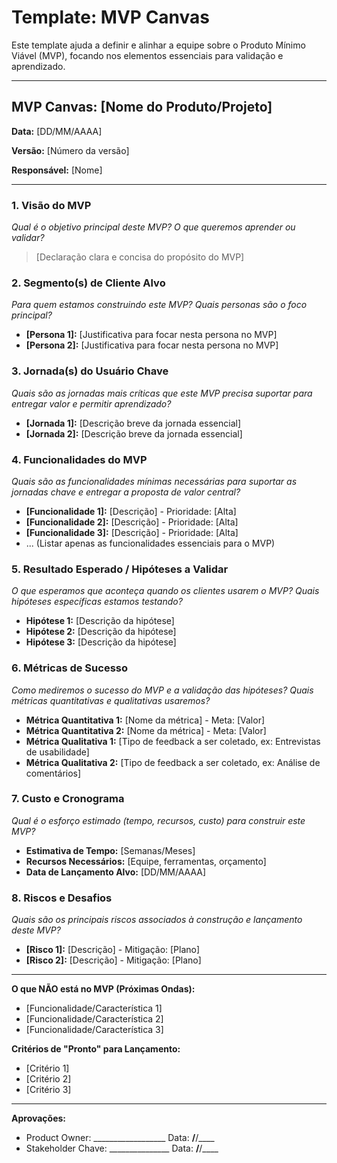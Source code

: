 # Template: MVP Canvas

Este template ajuda a definir e alinhar a equipe sobre o Produto Mínimo Viável (MVP), focando nos elementos essenciais para validação e aprendizado.

---

## MVP Canvas: [Nome do Produto/Projeto]

**Data:** [DD/MM/AAAA]

**Versão:** [Número da versão]

**Responsável:** [Nome]

---

### 1. Visão do MVP
*Qual é o objetivo principal deste MVP? O que queremos aprender ou validar?*

> [Declaração clara e concisa do propósito do MVP]

### 2. Segmento(s) de Cliente Alvo
*Para quem estamos construindo este MVP? Quais personas são o foco principal?*

* **[Persona 1]:** [Justificativa para focar nesta persona no MVP]
* **[Persona 2]:** [Justificativa para focar nesta persona no MVP]

### 3. Jornada(s) do Usuário Chave
*Quais são as jornadas mais críticas que este MVP precisa suportar para entregar valor e permitir aprendizado?*

* **[Jornada 1]:** [Descrição breve da jornada essencial]
* **[Jornada 2]:** [Descrição breve da jornada essencial]

### 4. Funcionalidades do MVP
*Quais são as funcionalidades mínimas necessárias para suportar as jornadas chave e entregar a proposta de valor central?*

* **[Funcionalidade 1]:** [Descrição] - Prioridade: [Alta]
* **[Funcionalidade 2]:** [Descrição] - Prioridade: [Alta]
* **[Funcionalidade 3]:** [Descrição] - Prioridade: [Alta]
* ... (Listar apenas as funcionalidades essenciais para o MVP)

### 5. Resultado Esperado / Hipóteses a Validar
*O que esperamos que aconteça quando os clientes usarem o MVP? Quais hipóteses específicas estamos testando?*

* **Hipótese 1:** [Descrição da hipótese]
* **Hipótese 2:** [Descrição da hipótese]
* **Hipótese 3:** [Descrição da hipótese]

### 6. Métricas de Sucesso
*Como mediremos o sucesso do MVP e a validação das hipóteses? Quais métricas quantitativas e qualitativas usaremos?*

* **Métrica Quantitativa 1:** [Nome da métrica] - Meta: [Valor]
* **Métrica Quantitativa 2:** [Nome da métrica] - Meta: [Valor]
* **Métrica Qualitativa 1:** [Tipo de feedback a ser coletado, ex: Entrevistas de usabilidade]
* **Métrica Qualitativa 2:** [Tipo de feedback a ser coletado, ex: Análise de comentários]

### 7. Custo e Cronograma
*Qual é o esforço estimado (tempo, recursos, custo) para construir este MVP?*

* **Estimativa de Tempo:** [Semanas/Meses]
* **Recursos Necessários:** [Equipe, ferramentas, orçamento]
* **Data de Lançamento Alvo:** [DD/MM/AAAA]

### 8. Riscos e Desafios
*Quais são os principais riscos associados à construção e lançamento deste MVP?*

* **[Risco 1]:** [Descrição] - Mitigação: [Plano]
* **[Risco 2]:** [Descrição] - Mitigação: [Plano]

---

**O que NÃO está no MVP (Próximas Ondas):**
* [Funcionalidade/Característica 1]
* [Funcionalidade/Característica 2]
* [Funcionalidade/Característica 3]

**Critérios de "Pronto" para Lançamento:**
* [Critério 1]
* [Critério 2]
* [Critério 3]

---

**Aprovações:**
* Product Owner: __________________ Data: __/__/____
* Stakeholder Chave: _______________ Data: __/__/____

